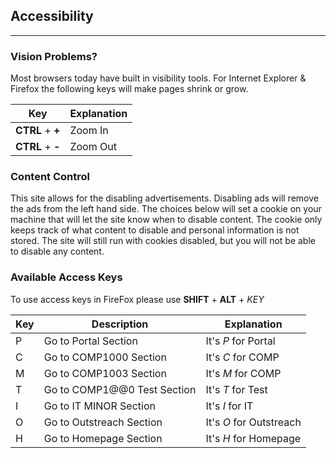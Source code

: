 
## Accessibility

---

### Vision Problems?

Most browsers today have built in visibility tools.  For Internet
Explorer & Firefox the following keys will make pages shrink or grow.

<table class="table">
<thead>
<th>Key</th>
<th>Explanation</th>
</thead>
<tr><td><strong>CTRL</strong> + <strong>+</strong></td><td>Zoom In</td></tr>
<tr><td><strong>CTRL</strong> + <strong>-</strong></td><td>Zoom Out</td></tr>
</table>

### Content Control

This site allows for the disabling advertisements.  Disabling ads will
remove the ads from the left hand side.  The choices below will set a
cookie on your machine that will let the site know when to disable
content.  The cookie only keeps track of what content to disable and
personal information is not stored.  The site will still run with
cookies disabled, but you will not be able to disable any content.

### Available Access Keys

To use access keys in FireFox please use <strong>SHIFT</strong> +
<strong>ALT</strong> + *KEY*

<table class="table"> <thead> <th>Key</th> <th>Description</th>
<th>Explanation</th> </thead> <tr><td>P</td><td>Go to Portal
Section</td><td>It's <em>P</em> for Portal</td></tr>
<tr><td>C</td><td>Go to COMP1000 Section</td><td>It's <em>C</em> for
COMP</td></tr> <tr><td>M</td><td>Go to COMP1003 Section</td><td>It's
<em>M</em> for COMP</td></tr> <tr><td>T</td><td>Go to COMP1@@0 Test
Section</td><td>It's <em>T</em> for Test</td></tr>
<tr><td>I</td><td>Go to IT MINOR Section</td><td>It's <em>I</em> for
IT</td></tr> <tr><td>O</td><td>Go to Outstreach Section</td><td>It's
<em>O</em> for Outstreach</td></tr> <tr><td>H</td><td>Go to Homepage
Section</td><td>It's <em>H</em> for Homepage</td></tr> </table>
